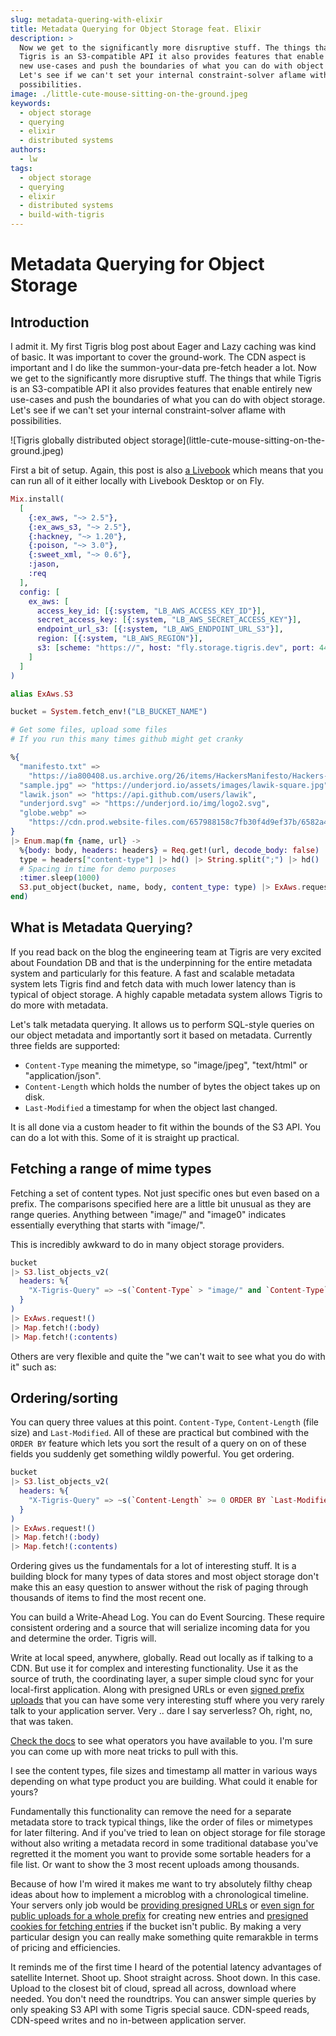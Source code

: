 ```yaml
---
slug: metadata-quering-with-elixir
title: Metadata Querying for Object Storage feat. Elixir
description: >
  Now we get to the significantly more disruptive stuff. The things that while
  Tigris is an S3-compatible API it also provides features that enable entirely
  new use-cases and push the boundaries of what you can do with object storage.
  Let's see if we can't set your internal constraint-solver aflame with
  possibilities.
image: ./little-cute-mouse-sitting-on-the-ground.jpeg
keywords:
  - object storage
  - querying
  - elixir
  - distributed systems
authors:
  - lw
tags:
  - object storage
  - querying
  - elixir
  - distributed systems
  - build-with-tigris
---
```


# Metadata Querying for Object Storage

## Introduction

I admit it. My first Tigris blog post about Eager and Lazy caching was kind of
basic. It was important to cover the ground-work. The CDN aspect is important
and I do like the summon-your-data pre-fetch header a lot. Now we get to the
significantly more disruptive stuff. The things that while Tigris is an
S3-compatible API it also provides features that enable entirely new use-cases
and push the boundaries of what you can do with object storage. Let's see if we
can't set your internal constraint-solver aflame with possibilities.

<!-- truncate -->

<span align="center">
  ![Tigris globally distributed object
  storage](little-cute-mouse-sitting-on-the-ground.jpeg)
</span>

First a bit of setup. Again, this post is also
[a Livebook](https://livebook.dev/run/?url=https://github.com/lawik/tigris-blogs/blob/main/2-metadata-querying.livemd)
which means that you can run all of it either locally with Livebook Desktop or
on Fly.

```elixir
Mix.install(
  [
    {:ex_aws, "~> 2.5"},
    {:ex_aws_s3, "~> 2.5"},
    {:hackney, "~> 1.20"},
    {:poison, "~> 3.0"},
    {:sweet_xml, "~> 0.6"},
    :jason,
    :req
  ],
  config: [
    ex_aws: [
      access_key_id: [{:system, "LB_AWS_ACCESS_KEY_ID"}],
      secret_access_key: [{:system, "LB_AWS_SECRET_ACCESS_KEY"}],
      endpoint_url_s3: [{:system, "LB_AWS_ENDPOINT_URL_S3"}],
      region: [{:system, "LB_AWS_REGION"}],
      s3: [scheme: "https://", host: "fly.storage.tigris.dev", port: 443]
    ]
  ]
)
```

```elixir
alias ExAws.S3

bucket = System.fetch_env!("LB_BUCKET_NAME")

# Get some files, upload some files
# If you run this many times github might get cranky

%{
  "manifesto.txt" =>
    "https://ia800408.us.archive.org/26/items/HackersManifesto/Hackers-manafesto.txt",
  "sample.jpg" => "https://underjord.io/assets/images/lawik-square.jpg",
  "lawik.json" => "https://api.github.com/users/lawik",
  "underjord.svg" => "https://underjord.io/img/logo2.svg",
  "globe.webp" =>
    "https://cdn.prod.website-files.com/657988158c7fb30f4d9ef37b/6582a4f8d777a7f9c79bee68_Globally%20Distributed%20S3-compatible.webp"
}
|> Enum.map(fn {name, url} ->
  %{body: body, headers: headers} = Req.get!(url, decode_body: false)
  type = headers["content-type"] |> hd() |> String.split(";") |> hd()
  # Spacing in time for demo purposes
  :timer.sleep(1000)
  S3.put_object(bucket, name, body, content_type: type) |> ExAws.request!()
end)
```

## What is Metadata Querying?

If you read back on the blog the engineering team at Tigris are very excited
about Foundation DB and that is the underpinning for the entire metadata system
and particularly for this feature. A fast and scalable metadata system lets
Tigris find and fetch data with much lower latency than is typical of object
storage. A highly capable metadata system allows Tigris to do more with
metadata.

Let's talk metadata querying. It allows us to perform SQL-style queries on our
object metadata and importantly sort it based on metadata. Currently three
fields are supported:

- `Content-Type` meaning the mimetype, so "image/jpeg", "text/html" or
  "application/json".
- `Content-Length` which holds the number of bytes the object takes up on disk.
- `Last-Modified` a timestamp for when the object last changed.

It is all done via a custom header to fit within the bounds of the S3 API. You
can do a lot with this. Some of it is straight up practical.

## Fetching a range of mime types

Fetching a set of content types. Not just specific ones but even based on a
prefix. The comparisons specified here are a little bit unusual as they are
range queries. Anything between "image/" and "image0" indicates essentially
everything that starts with "image/".

This is incredibly awkward to do in many object storage providers.

```elixir
bucket
|> S3.list_objects_v2(
  headers: %{
    "X-Tigris-Query" => ~s(`Content-Type` > "image/" and `Content-Type` < "image0")
  }
)
|> ExAws.request!()
|> Map.fetch!(:body)
|> Map.fetch!(:contents)
```

Others are very flexible and quite the "we can't wait to see what you do with
it" such as:

## Ordering/sorting

You can query three values at this point. `Content-Type`, `Content-Length` (file
size) and `Last-Modified`. All of these are practical but combined with the
`ORDER BY` feature which lets you sort the result of a query on on of these
fields you suddenly get something wildly powerful. You get ordering.

```elixir
bucket
|> S3.list_objects_v2(
  headers: %{
    "X-Tigris-Query" => ~s(`Content-Length` >= 0 ORDER BY `Last-Modified` DESC)
  }
)
|> ExAws.request!()
|> Map.fetch!(:body)
|> Map.fetch!(:contents)
```

Ordering gives us the fundamentals for a lot of interesting stuff. It is a
building block for many types of data stores and most object storage don't make
this an easy question to answer without the risk of paging through thousands of
items to find the most recent one.

You can build a Write-Ahead Log. You can do Event Sourcing. These require
consistent ordering and a source that will serialize incoming data for you and
determine the order. Tigris will.

Write at local speed, anywhere, globally. Read out locally as if talking to a
CDN. But use it for complex and interesting functionality. Use it as the source
of truth, the coordinating layer, a super simple cloud sync for your local-first
application. Along with presigned URLs or even
[signed prefix uploads](https://www.tigrisdata.com/docs/objects/upload-via-html-form/)
that you can have some very interesting stuff where you very rarely talk to your
application server. Very .. dare I say serverless? Oh, right, no, that was
taken.

[Check the docs](https://www.tigrisdata.com/docs/objects/query-metadata/) to see
what operators you have available to you. I'm sure you can come up with more
neat tricks to pull with this.

I see the content types, file sizes and timestamp all matter in various ways
depending on what type product you are building. What could it enable for yours?

Fundamentally this functionality can remove the need for a separate metadata
store to track typical things, like the order of files or mimetypes for later
filtering. And if you've tried to lean on object storage for file storage
without also writing a metadata record in some traditional database you've
regretted it the moment you want to provide some sortable headers for a file
list. Or want to show the 3 most recent uploads among thousands.

Because of how I'm wired it makes me want to try absolutely filthy cheap ideas
about how to implement a microblog with a chronological timeline. Your servers
only job would be
[providing presigned URLs](https://www.tigrisdata.com/docs/objects/presigned/)
or
[even sign for public uploads for a whole prefix](https://www.tigrisdata.com/docs/objects/upload-via-html-form/)
for creating new entries and
[presigned cookies for fetching entries](https://www.tigrisdata.com/docs/objects/access-objects-via-cookies/)
if the bucket isn't public. By making a very particular design you can really
make something quite remarakble in terms of pricing and efficiencies.

It reminds me of the first time I heard of the potential latency advantages of
satellite Internet. Shoot up. Shoot straight across. Shoot down. In this case.
Upload to the closest bit of cloud, spread all across, download where needed.
You don't need the roundtrips. You can answer simple queries by only speaking S3
API with some Tigris special sauce. CDN-speed reads, CDN-speed writes and no
in-between application server.

<!-- livebook:{"offset":7287,"stamp":{"token":"XCP.L3dZI_ThJA48ptvCLrGjLVQIH27Qc9TvWU-59i-0sly-DZdUO9Ke-2_rJ3J0cZbtpwa3AEGlBMz4SCI9L_rd9tAlfEZSDcv5euXdRsaLM2K_PAOfsTCtfJaN6-lpiUqds3jD_pBHsqTY7MiTV-uSIE6vZVGiSnOCgVrW4O0mDKLsDSL1kFkKczvuwHyXUpOmLqBkI0Ph-3AWUieOWG2BWFNVEsj9ybC9DiRqaI4","version":2}} -->
